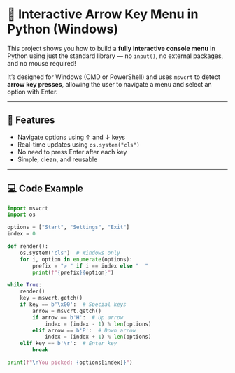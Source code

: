 # 🧭 Interactive Arrow Key Menu in Python (Windows)

This project shows you how to build a **fully interactive console menu** in Python using just the standard library — no `input()`, no external packages, and no mouse required!

It’s designed for Windows (CMD or PowerShell) and uses `msvcrt` to detect **arrow key presses**, allowing the user to navigate a menu and select an option with Enter.

---

## 📜 Features

- Navigate options using ↑ and ↓ keys
- Real-time updates using `os.system("cls")`
- No need to press Enter after each key
- Simple, clean, and reusable

---

## 💻 Code Example

```python
import msvcrt
import os

options = ["Start", "Settings", "Exit"]
index = 0

def render():
    os.system('cls')  # Windows only
    for i, option in enumerate(options):
        prefix = "> " if i == index else "  "
        print(f"{prefix}{option}")

while True:
    render()
    key = msvcrt.getch()
    if key == b'\x00':  # Special keys
        arrow = msvcrt.getch()
        if arrow == b'H':  # Up arrow
            index = (index - 1) % len(options)
        elif arrow == b'P':  # Down arrow
            index = (index + 1) % len(options)
    elif key == b'\r':  # Enter key
        break

print(f"\nYou picked: {options[index]}")
